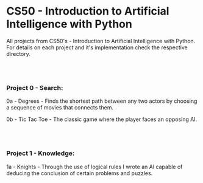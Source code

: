 # CS50 - Introduction to Artificial Intelligence with Python

 All projects from CS50's - Introduction to Artificial Intelligence with Python.
 For details on each project and it's implementation check the respective directory.

<br></br>

### Project 0 - Search:

  0a - Degrees - Finds the shortest path between any two actors by choosing a sequence of movies that connects them.

  0b - Tic Tac Toe - The classic game where the player faces an opposing AI. 

<br></br>

### Project 1 - Knowledge:

 1a - Knights - Through the use of logical rules I wrote an AI capable of deducing the conclusion of certain problems and puzzles.
